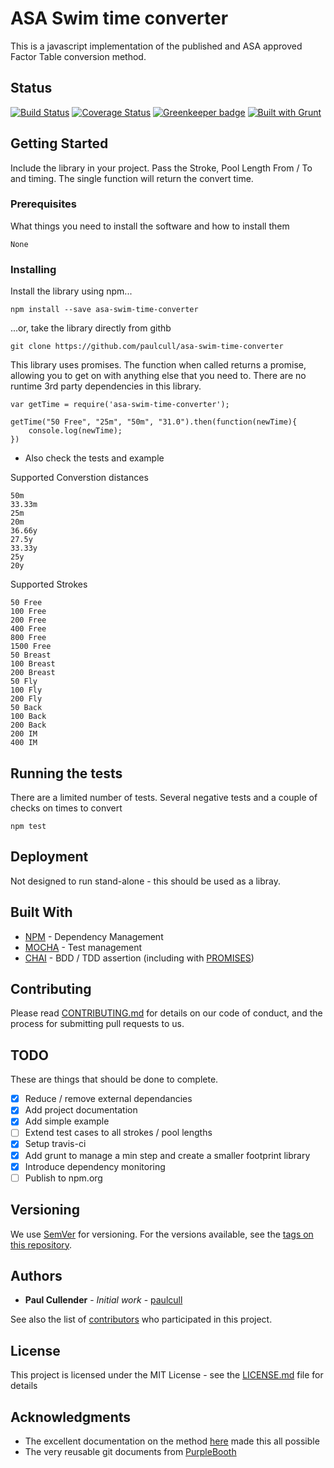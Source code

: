 # ASA Swim time converter

This is a javascript implementation of the published and ASA approved Factor Table conversion method.

## Status
[![Build Status](https://travis-ci.org/paulcull/asa-swim-time-converter.svg?branch=master)](https://travis-ci.org/paulcull/asa-swim-time-converter)
[![Coverage Status](https://coveralls.io/repos/github/paulcull/asa-swim-time-converter/badge.svg?branch=master)](https://coveralls.io/github/paulcull/asa-swim-time-converter?branch=master)
[![Greenkeeper badge](https://badges.greenkeeper.io/paulcull/asa-swim-time-converter.svg)](https://greenkeeper.io/)
[![Built with Grunt](https://cdn.gruntjs.com/builtwith.svg)](https://gruntjs.com/)



## Getting Started

Include the library in your project. Pass the Stroke, Pool Length From / To and timing. The single function will return the convert time.

### Prerequisites

What things you need to install the software and how to install them

```
None
```

### Installing

Install the library using npm...

```
npm install --save asa-swim-time-converter
```

...or, take the library directly from githb

```
git clone https://github.com/paulcull/asa-swim-time-converter
```

This library uses promises. The function when called returns a promise, allowing you to get on with anything else that you need to.
There are no runtime 3rd party dependencies in this library.

```
var getTime = require('asa-swim-time-converter');

getTime("50 Free", "25m", "50m", "31.0").then(function(newTime){
    console.log(newTime);
})
```
 - Also check the tests and example


Supported Converstion distances
```
50m
33.33m
25m
20m
36.66y
27.5y
33.33y
25y
20y
```


Supported Strokes
```
50 Free
100 Free
200 Free
400 Free
800 Free
1500 Free
50 Breast
100 Breast
200 Breast
50 Fly
100 Fly
200 Fly
50 Back
100 Back
200 Back
200 IM
400 IM
```


## Running the tests

There are a limited number of tests. Several negative tests and a couple of checks on times to convert


```
npm test
```


## Deployment

Not designed to run stand-alone - this should be used as a libray.

## Built With

* [NPM](https://www.npm.org/) - Dependency Management
* [MOCHA](https://www.mochajs.org/) - Test management
* [CHAI](http://chaijs.com/) - BDD / TDD assertion (including with [PROMISES](https://github.com/domenic/chai-as-promised))


## Contributing

Please read [CONTRIBUTING.md](https://gist.github.com/PurpleBooth/b24679402957c63ec426) for details on our code of conduct, and the process for submitting pull requests to us.

## TODO

These are things that should be done to complete.

 - [X] Reduce / remove external dependancies
 - [X] Add project documentation
 - [X] Add simple example
 - [ ] Extend test cases to all strokes / pool lengths
 - [X] Setup travis-ci
 - [X] Add grunt to manage a min step and create a smaller footprint library
 - [X] Introduce dependency monitoring
 - [ ] Publish to npm.org 

## Versioning

We use [SemVer](http://semver.org/) for versioning. For the versions available, see the [tags on this repository](https://github.com/paulcull/asa-swimtime-converter/tags).

## Authors

* **Paul Cullender** - *Initial work* - [paulcull](https://github.com/paulcull)

See also the list of [contributors](https://github.com/paulcull/asa-swimtime-converter/contributors) who participated in this project.

## License

This project is licensed under the MIT License - see the [LICENSE.md](LICENSE.md) file for details

## Acknowledgments

* The excellent documentation on the method [here](https://www.swimmingresults.org/downloads/equivalent-time-share/algorithm.php) made this all possible
* The very reusable git documents from [PurpleBooth](https://gist.github.com/PurpleBooth/109311bb0361f32d87a2)
